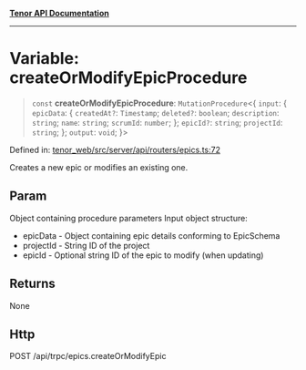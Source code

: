[**Tenor API Documentation**](../../README.md)

***

# Variable: createOrModifyEpicProcedure

> `const` **createOrModifyEpicProcedure**: `MutationProcedure`\<\{ `input`: \{ `epicData`: \{ `createdAt?`: `Timestamp`; `deleted?`: `boolean`; `description`: `string`; `name`: `string`; `scrumId`: `number`; \}; `epicId?`: `string`; `projectId`: `string`; \}; `output`: `void`; \}\>

Defined in: [tenor\_web/src/server/api/routers/epics.ts:72](https://github.com/Apantli/Tenor/blob/293d0ddb2d5307c4150fcd161249995fd5278c7d/tenor_web/src/server/api/routers/epics.ts#L72)

Creates a new epic or modifies an existing one.

## Param

Object containing procedure parameters
Input object structure:
- epicData - Object containing epic details conforming to EpicSchema
- projectId - String ID of the project
- epicId - Optional string ID of the epic to modify (when updating)

## Returns

None

## Http

POST /api/trpc/epics.createOrModifyEpic
